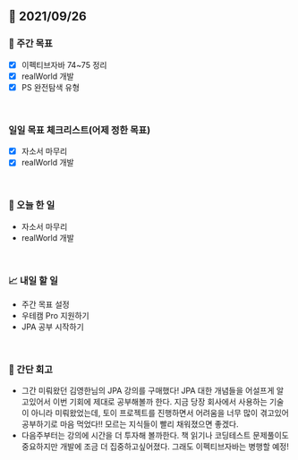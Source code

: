 ## 📅 2021/09/26


### 👏 주간 목표
- [x] 이펙티브자바 74~75 정리
- [x] realWorld 개발
- [x] PS 완전탐색 유형

<br/>

### 일일 목표 체크리스트(어제 정한 목표)
- [x] 자소서 마무리
- [x] realWorld 개발

<br/>

### 💯 오늘 한 일

- 자소서 마무리
- realWorld 개발

<br/>

### 📈 내일 할 일

- 주간 목표 설정
- 우테캠 Pro 지원하기
- JPA 공부 시작하기

<br/>

### 🤔 간단 회고

- 그간 미뤄왔던 김영한님의 JPA 강의를 구매했다! JPA 대한 개념들을 어설프게 알고있어서 이번 기회에 제대로 공부해볼까 한다. 지금 당장 회사에서 사용하는 기술이 아니라
미뤄왔었는데, 토이 프로젝트를 진행하면서 어려움을 너무 많이 겪고있어 공부하기로 마음 먹었다!! 모르는 지식들이 빨리 채워졌으면 좋겠다.
- 다음주부터는 강의에 시간을 더 투자해 볼까한다. 책 읽기나 코딩테스트 문제풀이도 중요하지만 개발에 조금 더 집중하고싶어졌다. 그래도 이펙티브자바는 병행할 예정!


